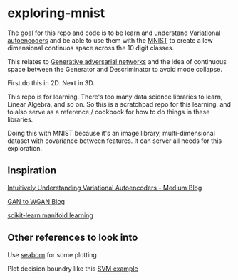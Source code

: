 # exploring-mnist

The goal for this repo and code is to be learn and understand [Variational autoencoders](https://en.wikipedia.org/wiki/Autoencoder#Variational_autoencoder_(VAE)) and be able to use them with the [MNIST](https://en.wikipedia.org/wiki/MNIST_database) to create a low dimensional continuos space across the 10 digit classes.

This relates to [Generative adversarial networks](https://en.wikipedia.org/wiki/Generative_adversarial_network) and the idea of continuous space between the Generator and Descriminator to avoid mode collapse.

First do this in 2D. Next in 3D.

This repo is for learning. There's too many data science libraries to learn, Linear Algebra, and so on. So this is a scratchpad repo for this learning, and to also serve as a reference / cookbook for how to do things in these libraries.

Doing this with MNIST because it's an image library, multi-dimensional dataset with covariance between features. It can server all needs for this exploration.

## Inspiration

[Intuitively Understanding Variational Autoencoders - Medium Blog](https://towardsdatascience.com/intuitively-understanding-variational-autoencoders-1bfe67eb5daf)

[GAN to WGAN Blog](https://lilianweng.github.io/lil-log/2017/08/20/from-GAN-to-WGAN.html)

[scikit-learn manifold learning](http://scikit-learn.org/stable/modules/manifold.html)

## Other references to look into

Use [seaborn](https://seaborn.pydata.org/) for some plotting

Plot decision boundry like this [SVM example](http://scikit-learn.org/stable/auto_examples/svm/plot_iris.html)
